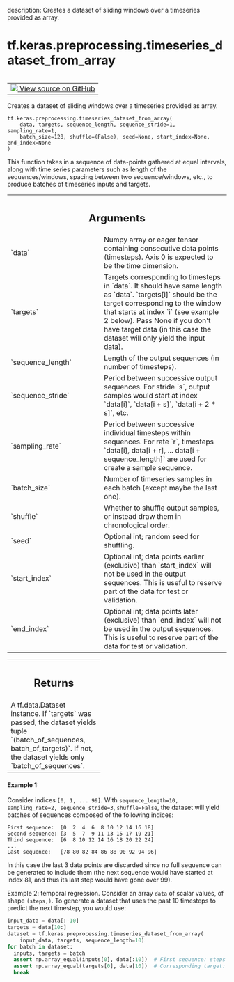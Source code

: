 description: Creates a dataset of sliding windows over a timeseries provided as array.

<div itemscope itemtype="http://developers.google.com/ReferenceObject">
<meta itemprop="name" content="tf.keras.preprocessing.timeseries_dataset_from_array" />
<meta itemprop="path" content="Stable" />
</div>

# tf.keras.preprocessing.timeseries_dataset_from_array

<!-- Insert buttons and diff -->

<table class="tfo-notebook-buttons tfo-api nocontent" align="left">
<td>
  <a target="_blank" href="https://github.com/tensorflow/tensorflow/blob/r2.3/tensorflow/python/keras/preprocessing/timeseries.py#L29-L199">
    <img src="https://www.tensorflow.org/images/GitHub-Mark-32px.png" />
    View source on GitHub
  </a>
</td>
</table>



Creates a dataset of sliding windows over a timeseries provided as array.

<pre class="devsite-click-to-copy prettyprint lang-py tfo-signature-link">
<code>tf.keras.preprocessing.timeseries_dataset_from_array(
    data, targets, sequence_length, sequence_stride=1, sampling_rate=1,
    batch_size=128, shuffle=(False), seed=None, start_index=None, end_index=None
)
</code></pre>



<!-- Placeholder for "Used in" -->

This function takes in a sequence of data-points gathered at
equal intervals, along with time series parameters such as
length of the sequences/windows, spacing between two sequence/windows, etc.,
to produce batches of timeseries inputs and targets.

<!-- Tabular view -->
 <table class="responsive fixed orange">
<colgroup><col width="214px"><col></colgroup>
<tr><th colspan="2"><h2 class="add-link">Arguments</h2></th></tr>

<tr>
<td>
`data`
</td>
<td>
Numpy array or eager tensor
containing consecutive data points (timesteps).
Axis 0 is expected to be the time dimension.
</td>
</tr><tr>
<td>
`targets`
</td>
<td>
Targets corresponding to timesteps in `data`.
It should have same length as `data`. `targets[i]` should be the target
corresponding to the window that starts at index `i`
(see example 2 below).
Pass None if you don't have target data (in this case the dataset will
only yield the input data).
</td>
</tr><tr>
<td>
`sequence_length`
</td>
<td>
Length of the output sequences (in number of timesteps).
</td>
</tr><tr>
<td>
`sequence_stride`
</td>
<td>
Period between successive output sequences.
For stride `s`, output samples would
start at index `data[i]`, `data[i + s]`, `data[i + 2 * s]`, etc.
</td>
</tr><tr>
<td>
`sampling_rate`
</td>
<td>
Period between successive individual timesteps
within sequences. For rate `r`, timesteps
`data[i], data[i + r], ... data[i + sequence_length]`
are used for create a sample sequence.
</td>
</tr><tr>
<td>
`batch_size`
</td>
<td>
Number of timeseries samples in each batch
(except maybe the last one).
</td>
</tr><tr>
<td>
`shuffle`
</td>
<td>
Whether to shuffle output samples,
or instead draw them in chronological order.
</td>
</tr><tr>
<td>
`seed`
</td>
<td>
Optional int; random seed for shuffling.
</td>
</tr><tr>
<td>
`start_index`
</td>
<td>
Optional int; data points earlier (exclusive)
than `start_index` will not be used
in the output sequences. This is useful to reserve part of the
data for test or validation.
</td>
</tr><tr>
<td>
`end_index`
</td>
<td>
Optional int; data points later (exclusive) than `end_index`
will not be used in the output sequences.
This is useful to reserve part of the data for test or validation.
</td>
</tr>
</table>



<!-- Tabular view -->
 <table class="responsive fixed orange">
<colgroup><col width="214px"><col></colgroup>
<tr><th colspan="2"><h2 class="add-link">Returns</h2></th></tr>
<tr class="alt">
<td colspan="2">
A tf.data.Dataset instance. If `targets` was passed, the dataset yields
tuple `(batch_of_sequences, batch_of_targets)`. If not, the dataset yields
only `batch_of_sequences`.
</td>
</tr>

</table>



#### Example 1:

Consider indices `[0, 1, ... 99]`.
With `sequence_length=10,  sampling_rate=2, sequence_stride=3`,
`shuffle=False`, the dataset will yield batches of sequences
composed of the following indices:


```
First sequence:  [0  2  4  6  8 10 12 14 16 18]
Second sequence: [3  5  7  9 11 13 15 17 19 21]
Third sequence:  [6  8 10 12 14 16 18 20 22 24]
...
Last sequence:   [78 80 82 84 86 88 90 92 94 96]
```

In this case the last 3 data points are discarded since no full sequence
can be generated to include them (the next sequence would have started
at index 81, and thus its last step would have gone over 99).

Example 2: temporal regression. Consider an array `data` of scalar
values, of shape `(steps,)`. To generate a dataset that uses the past 10
timesteps to predict the next timestep, you would use:

```python
input_data = data[:-10]
targets = data[10:]
dataset = tf.keras.preprocessing.timeseries_dataset_from_array(
    input_data, targets, sequence_length=10)
for batch in dataset:
  inputs, targets = batch
  assert np.array_equal(inputs[0], data[:10])  # First sequence: steps [0-9]
  assert np.array_equal(targets[0], data[10])  # Corresponding target: step 10
  break
```